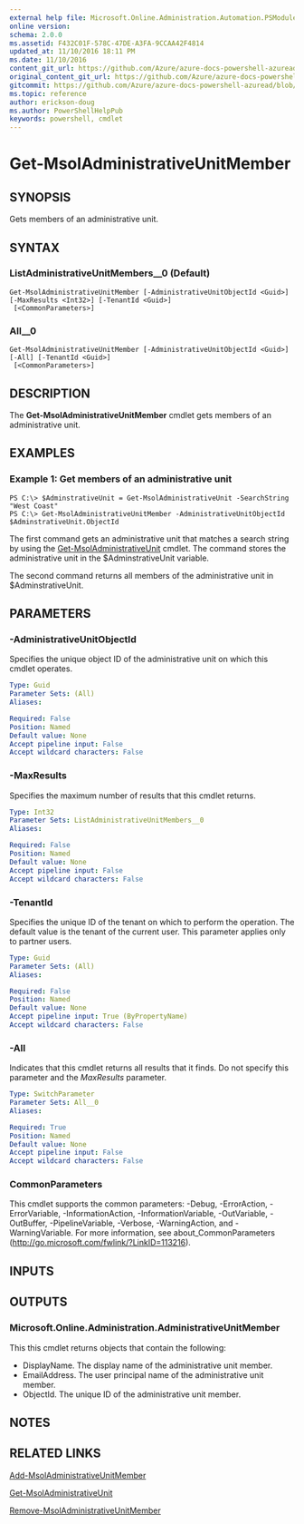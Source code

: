 ```yaml
---
external help file: Microsoft.Online.Administration.Automation.PSModule.dll-Help.xml
online version:
schema: 2.0.0
ms.assetid: F432C01F-578C-47DE-A3FA-9CCAA42F4814
updated_at: 11/10/2016 18:11 PM
ms.date: 11/10/2016
content_git_url: https://github.com/Azure/azure-docs-powershell-azuread/blob/master/Azure%20AD%20Cmdlets/MSOnline/v1/Get-MsolAdministrativeUnitMember.md
original_content_git_url: https://github.com/Azure/azure-docs-powershell-azuread/blob/master/Azure%20AD%20Cmdlets/MSOnline/v1/Get-MsolAdministrativeUnitMember.md
gitcommit: https://github.com/Azure/azure-docs-powershell-azuread/blob/f20974f1694733a8d0f8cf150cad0f34dfdb2d1c
ms.topic: reference
author: erickson-doug
ms.author: PowerShellHelpPub
keywords: powershell, cmdlet
---
```


# Get-MsolAdministrativeUnitMember

## SYNOPSIS
Gets members of an administrative unit.

## SYNTAX

### ListAdministrativeUnitMembers__0 (Default)
```
Get-MsolAdministrativeUnitMember [-AdministrativeUnitObjectId <Guid>] [-MaxResults <Int32>] [-TenantId <Guid>]
 [<CommonParameters>]
```

### All__0
```
Get-MsolAdministrativeUnitMember [-AdministrativeUnitObjectId <Guid>] [-All] [-TenantId <Guid>]
 [<CommonParameters>]
```

## DESCRIPTION
The **Get-MsolAdministrativeUnitMember** cmdlet gets members of an administrative unit.

## EXAMPLES

### Example 1: Get members of an administrative unit

```
PS C:\> $AdminstrativeUnit = Get-MsolAdministrativeUnit -SearchString "West Coast"
PS C:\> Get-MsolAdministrativeUnitMember -AdministrativeUnitObjectId $AdminstrativeUnit.ObjectId
```

The first command gets an administrative unit that matches a search string by using the [Get-MsolAdministrativeUnit](./Get-MsolAdministrativeUnit.md) cmdlet.
The command stores the administrative unit in the $AdminstrativeUnit variable.

The second command returns all members of the administrative unit in $AdminstrativeUnit.

## PARAMETERS

### -AdministrativeUnitObjectId
Specifies the unique object ID of the administrative unit on which this cmdlet operates.

```yaml
Type: Guid
Parameter Sets: (All)
Aliases:

Required: False
Position: Named
Default value: None
Accept pipeline input: False
Accept wildcard characters: False
```

### -MaxResults
Specifies the maximum number of results that this cmdlet returns.

```yaml
Type: Int32
Parameter Sets: ListAdministrativeUnitMembers__0
Aliases:

Required: False
Position: Named
Default value: None
Accept pipeline input: False
Accept wildcard characters: False
```

### -TenantId
Specifies the unique ID of the tenant on which to perform the operation.
The default value is the tenant of the current user.
This parameter applies only to partner users.

```yaml
Type: Guid
Parameter Sets: (All)
Aliases:

Required: False
Position: Named
Default value: None
Accept pipeline input: True (ByPropertyName)
Accept wildcard characters: False
```

### -All
Indicates that this cmdlet returns all results that it finds.
Do not specify this parameter and the _MaxResults_ parameter.

```yaml
Type: SwitchParameter
Parameter Sets: All__0
Aliases:

Required: True
Position: Named
Default value: None
Accept pipeline input: False
Accept wildcard characters: False
```

### CommonParameters
This cmdlet supports the common parameters: -Debug, -ErrorAction, -ErrorVariable, -InformationAction, -InformationVariable, -OutVariable, -OutBuffer, -PipelineVariable, -Verbose, -WarningAction, and -WarningVariable. For more information, see about_CommonParameters (http://go.microsoft.com/fwlink/?LinkID=113216).

## INPUTS

## OUTPUTS

### Microsoft.Online.Administration.AdministrativeUnitMember
This this cmdlet returns objects that contain the following:

* DisplayName. The display name of the administrative unit member.
* EmailAddress. The user principal name of the administrative unit member.
* ObjectId. The unique ID of the administrative unit member.

## NOTES

## RELATED LINKS
[Add-MsolAdministrativeUnitMember](./Add-MsolAdministrativeUnitMember.md)

[Get-MsolAdministrativeUnit](./Get-MsolAdministrativeUnit.md)

[Remove-MsolAdministrativeUnitMember](./Remove-MsolAdministrativeUnitMember.md)
